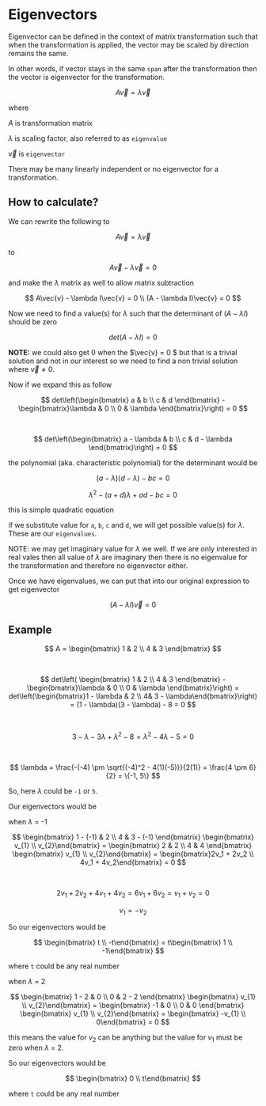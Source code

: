 # Eigenvectors

Eigenvector can be defined in the context of matrix transformation such that when the transformation is applied, the vector may be scaled by direction remains the same.

In other words, if vector stays in the same `span` after the transformation then the vector is eigenvector for the transformation.

$$
A\vec{v} = \lambda\vec{v}
$$

where

$A$ is transformation matrix

$\lambda$ is scaling factor, also referred to as `eigenvalue`

$\vec{v}$ is `eigenvector`

There may be many linearly independent or no eigenvector for a transformation.

## How to calculate?

We can rewrite the following to

$$
A\vec{v} = \lambda\vec{v}
$$

to

$$
A\vec{v} - \lambda\vec{v} = 0
$$

and make the $\lambda$ matrix as well to allow matrix subtraction

$$
A\vec{v} - \lambda I\vec{v} = 0 \\
(A - \lambda I)\vec{v} = 0
$$

Now we need to find a value(s) for $\lambda$ such that the determinant of $(A - \lambda I)$ should be zero

$$
det(A - \lambda I) = 0
$$

**NOTE:** we could also get 0 when the $\vec{v} = 0 $ but that is a trivial solution and not in our interest so we need to find a non trivial solution where $\vec{v} \not= 0$.

Now if we expand this as follow

$$
det\left(\begin{bmatrix} a & b \\
c & d \end{bmatrix} - \begin{bmatrix}\lambda & 0 \\
0 & \lambda \end{bmatrix}\right) = 0
$$

&nbsp;

$$
det\left(\begin{bmatrix} a - \lambda & b \\
c & d - \lambda \end{bmatrix}\right) = 0
$$

the polynomial (aka. characteristic polynomial) for the determinant would be

$$
(a - \lambda)(d - \lambda) - bc = 0
$$

$$
\lambda^2 - (a + d)\lambda + ad - bc = 0
$$

this is simple quadratic equation

if we substitute value for `a`, `b`, `c` and `d`, we will get possible value(s) for $\lambda$. These are our `eigenvalues`.

NOTE: we may get imaginary value for $\lambda$ we well. If we are only interested in real vales then all value of $\lambda$ are imaginary then there is no eigenvalue for the transformation and therefore no eigenvector either.

Once we have eigenvalues, we can put that into our original expression to get eigenvector

$$
(A - \lambda I)\vec{v} = 0
$$

## Example

$$
A = \begin{bmatrix} 1 & 2 \\
4 & 3 \end{bmatrix}
$$

&nbsp;

$$
det\left( \begin{bmatrix} 1 & 2 \\
4 & 3 \end{bmatrix} - \begin{bmatrix}\lambda & 0 \\
0 & \lambda \end{bmatrix}\right) = det\left(\begin{bmatrix}1 - \lambda & 2 \\
4& 3 - \lambda\end{bmatrix}\right) = (1 - \lambda)(3 - \lambda) - 8 = 0
$$

&nbsp;

$$
3 - \lambda -3\lambda+\lambda^2 - 8 = \lambda^2 - 4\lambda -5 = 0
$$

&nbsp;

$$
\lambda = \frac{-(-4) \pm \sqrt{(-4)^2 - 4(1)(-5)}}{2(1)} = \frac{4 \pm 6}{2} = \{-1, 5\}
$$

So, here $\lambda$ could be `-1` or `5`.

Our eigenvectors would be

when $\lambda$ = -1

$$
\begin{bmatrix} 1 - (-1) & 2 \\
4 & 3 - (-1) \end{bmatrix} \begin{bmatrix} v_{1} \\
v_{2}\end{bmatrix} = \begin{bmatrix} 2 & 2 \\
4 & 4 \end{bmatrix} \begin{bmatrix} v_{1} \\
v_{2}\end{bmatrix}  = \begin{bmatrix}2v_1 + 2v_2 \\
4v_1 + 4v_2\end{bmatrix} = 0
$$

&nbsp;

$$
2v_1 + 2v_2 + 4v_1 + 4v_2 = 6v_1 + 6v_2 = v_1 + v_2 = 0
$$

$$
v_1 = -v_2
$$

$$
$$

So our eigenvectors would be

$$
\begin{bmatrix} t \\
-t\end{bmatrix} = t\begin{bmatrix} 1 \\
-1\end{bmatrix}
$$

where `t` could be any real number

when $\lambda$ = 2

$$
\begin{bmatrix} 1 - 2 & 0 \\
0 & 2 - 2 \end{bmatrix} \begin{bmatrix} v_{1} \\
v_{2}\end{bmatrix} = \begin{bmatrix} -1 & 0 \\
0 & 0 \end{bmatrix} \begin{bmatrix} v_{1} \\
v_{2}\end{bmatrix} = \begin{bmatrix} -v_{1} \\
0\end{bmatrix} = 0
$$

this means the value for $v_{2}$ can be anything but the value for $v_{1}$ must be zero when $\lambda$ = 2.

So our eigenvectors would be

$$
\begin{bmatrix} 0 \\
t\end{bmatrix}
$$

where `t` could be any real number